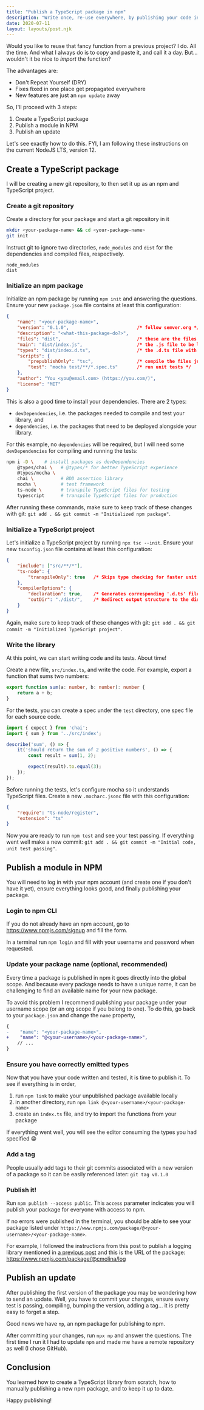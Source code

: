 ```yaml
---
title: "Publish a TypeScript package in npm"
description: "Write once, re-use everywhere, by publishing your code in npm!"
date: 2020-07-11
layout: layouts/post.njk
---
```


Would you like to reuse that fancy function from a previous project? I do. All the time. And what I always do is to copy and paste it, and call it a day. But… wouldn't it be nice to _import_ the function?

The advantages are:
- Don't Repeat Yourself (DRY)
- Fixes fixed in one place get propagated everywhere
- New features are just an `npm update` away

So, I'll proceed with 3 steps:
1. Create a TypeScript package
1. Publish a module in NPM
1. Publish an update

Let's see exactly how to do this. FYI, I am following these instructions on the current NodeJS LTS, version 12.


## Create a TypeScript package
I will be creating a new git repository, to then set it up as an npm and TypeScript project.

### Create a git repository
Create a directory for your package and start a git repository in it
``` bash
mkdir <your-package-name> && cd <your-package-name>
git init
```

Instruct git to ignore two directories, `node_modules` and `dist` for the dependencies and compiled files, respectively.
``` text
node_modules
dist
```

### Initialize an npm package
Initialize an npm package by running `npm init` and answering the questions. Ensure your new `package.json` file contains at least this configuration:
``` json
{
    "name": "<your-package-name>",
    "version": "0.1.0",                         /* follow semver.org */
    "description": "<what-this-package-do?>",
    "files": "dist",                            /* these are the files to be published */
    "main": "dist/index.js",                    /* the .js file to be loaded when importing this package */
    "types": "dist/index.d.ts",                 /* the .d.ts file with the type for your package  */
    "scripts": {
        "prepublishOnly": "tsc",                /* compile the files just before publishing */
        "test": "mocha test/**/*.spec.ts"       /* run unit tests */
    },
    "author": "You <you@email.com> (https://you.com/)",
    "license": "MIT"
}
```


This is also a good time to install your dependencies. There are 2 types:
- `devDependencies`, i.e. the packages needed to compile and test your library, and
- `dependencies`, i.e. the packages that need to be deployed alongside your library.

For this example, no `dependencies` will be required, but I will need some `devDependencies` for compiling and running the tests:

``` bash
npm i -D \    # install packages as devDependencies
    @types/chai \   # @types/* for better TypeScript experience
    @types/mocha \
    chai \          # BDD assertion library
    mocha \         # test framework
    ts-node \       # transpile TypeScript files for testing
    typescript      # transpile TypeScript files for production
```

After running these commands, make sure to keep track of these changes with git: `git add . && git commit -m "Initialized npm package"`.


### Initialize a TypeScript project
Let's initialize a TypeScript project by running `npx tsc --init`. Ensure your new `tsconfig.json` file contains at least this configuration:

``` json
{
    "include": ["src/**/*"],
    "ts-node": {
        "transpileOnly": true   /* Skips type checking for faster unit testing */
    },
    "compilerOptions": {
        "declaration": true,    /* Generates corresponding '.d.ts' file. */
        "outDir": "./dist/",    /* Redirect output structure to the directory. */
    }
}
```

Again, make sure to keep track of these changes with git: `git add . && git commit -m "Initialized TypeScript project"`.


### Write the library
At this point, we can start writing code and its tests. About time!

Create a new file, `src/index.ts`, and write the code. For example, export a function that sums two numbers:

``` typescript
export function sum(a: number, b: number): number {
    return a + b;
}
```

For the tests, you can create a spec under the `test` directory, one spec file for each source code.

``` typescript
import { expect } from 'chai';
import { sum } from '../src/index';

describe('sum', () => {
    it('should return the sum of 2 positive numbers', () => {
        const result = sum(1, 2);

        expect(result).to.equal(3);
    });
});
```

Before running the tests, let's configure mocha so it understands TypeScript files. Create a new `.mocharc.jsonc` file with this configuration:

``` json
{
    "require": "ts-node/register",
    "extension": "ts"
}
```

Now you are ready to run `npm test` and see your test passing. If everything went well make a new commit: `git add . && git commit -m "Initial code, unit test passing"`.


## Publish a module in NPM
You will need to log in with your npm account (and create one if you don't have it yet), ensure everything looks good, and finally publishing your package.


### Login to npm CLI
If you do not already have an npm account, go to https://www.npmjs.com/signup and fill the form.

In a terminal run `npm login` and fill with your username and password when requested.


### Update your package name (optional, recommended)
Every time a package is published in npm it goes directly into the global scope. And because every package needs to have a unique name, it can be challenging to find an available name for your new package.

To avoid this problem I recommend publishing your package under your username scope (or an org scope if you belong to one). To do this, go back to your `package.json` and change the `name` property,

``` diff
{
-    "name": "<your-package-name>",
+    "name": "@<your-username>/<your-package-name>",
    // ...
}
```


### Ensure you have correctly emitted types
Now that you have your code written and tested, it is time to publish it. To see if everything is in order,

1. run `npm link` to make your unpublished package available locally
1. in another directory, run `npm link @<your-username>/<your-package-name>`
1. create an `index.ts` file, and try to import the functions from your package

If everything went well, you will see the editor consuming the types you had specified 😁


### Add a tag
People usually add tags to their git commits associated with a new version of a package so it can be easily referenced later: `git tag v0.1.0`


### Publish it!
Run `npm publish --access public`. This `access` parameter indicates you will publish your package for everyone with access to npm.

If no errors were published in the terminal, you should be able to see your package listed under `https://www.npmjs.com/package/@<your-username>/<your-package-name>`.

For example, I followed the instructions from this post to publish a logging library mentioned in [a previous post](/posts/logging-functions/) and this is the URL of the package: https://www.npmjs.com/package/@cmolina/log


## Publish an update
After publishing the first version of the package you may be wondering how to send an update. Well, you have to commit your changes, ensure every test is passing, compiling, bumping the version, adding a tag… it is pretty easy to forget a step.

Good news we have `np`, an npm package for publishing to npm.

After committing your changes, run `npx np` and answer the questions. The first time I run it I had to update `npm` and made me have a remote repository as well (I chose GitHub).

## Conclusion
You learned how to create a TypeScript library from scratch, how to manually publishing a new npm package, and to keep it up to date.

Happy publishing!
